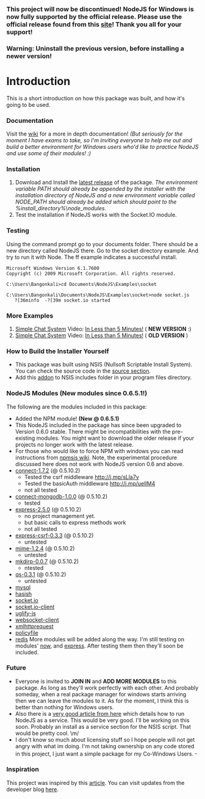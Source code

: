 ### This project will now be discontinued! NodeJS for Windows is now fully supported by the official release. Please use the official release found from this [site](http://nodejs.org/)! Thank you all for your support! ###

### Warning: Uninstall the previous version, before installing a newer version! ###

# Introduction #
This is a short introduction on how this package was built, and how it's going to be used.

### Documentation ###
Visit the [wiki](http://code.google.com/p/nodejs-win/wiki/Introduction) for a more in depth documentation! _(But seriously for the moment I have exams to take, so I'm inviting everyone to help me out and build a better environment for Windows users who'd like to practice NodeJS and use some of their modules! :)_

### Installation ###
  1. Download and Install the [latest release](http://code.google.com/p/nodejs-win/downloads/list) of the package. _The environment variable PATH should already be appended by the  installer with the installation directory of NodeJS and a new environment variable called NODE\_PATH should already be added which should point to the %install\_directory%\node\_modules._
  1. Test the installation if NodeJS works with the Socket.IO module.

### Testing ###
Using the command prompt go to your documents folder. There should be a new directory called NodeJS there. Go to the socket directory example. And try to run it with Node. The ff example indicates a successful install.

```
Microsoft Windows Version 6.1.7600
Copyright (c) 2009 Microsoft Corporation. All rights reserved.

C:\Users\Bangonkali>cd Documents\NodeJS\Examples\socket

C:\Users\Bangonkali\Documents\NodeJS\Examples\socket>node socket.js
   ?[36minfo  -?[39m socket.io started
```

### More Examples ###
  1. [Simple Chat System](http://code.google.com/p/nodejs-win/wiki/SimpleChatSystem) Video: [In Less than 5 Minutes!](http://www.youtube.com/watch?v=hrdSN9ezDl0) ( **NEW VERSION** :)
  1. [Simple Chat System](http://code.google.com/p/nodejs-win/wiki/SimpleChatSystem) Video: [In Less than 5 Minutes!](http://www.youtube.com/watch?v=pyipKHsTqWc) ( **OLD VERSION** )

### How to Build the Installer Yourself ###
  * This package was built using NSIS (Nullsoft Scriptable Install System). You can check the source code in the [source section](http://code.google.com/p/nodejs-win/source/browse/).
  * Add this [addon](http://nsis.sourceforge.net/Environmental_Variables:_append,_prepend,_and_remove_entries) to NSIS includes folder in your program files directory.

### NodeJS Modules **(New modules since 0.6.5.1!)** ###
The following are the modules included in this package:
  * Added the NPM module! **(New @ 0.6.5.1)**
  * This NodeJS included in the package has since been upgraded to Version 0.6.0 stable. There might be incompatibilities with the pre-existing modules. You might want to download the older release if your projects no longer work with the latest release.
  * For those who would like to force NPM with windows you can read instructions from [npmsjs wiki](http://npmjs.org/doc/README.html#Installing-on-Windows-Experimental). Note, the experimental procedure discussed here does not work with NodeJS version 0.6 and above.
  * [connect-1.7.2](http://search.npmjs.org/#/connect) (@ 0.5.10.2)
    * Tested the csrf middleware http://j.mp/sLla7y
    * Tested the basicAuth middleware http://j.mp/uelIM4
    * not all tested
  * [connect-mongodb-1.0.0](http://search.npmjs.org/#/connect-mongodb) (@ 0.5.10.2)
    * tested
  * [express-2.5.0](http://search.npmjs.org/#/express) (@ 0.5.10.2)
    * no project management yet.
    * but basic calls to express methods work
    * not all tested
  * [express-csrf-0.3.3](http://search.npmjs.org/#/express-csrf) (@ 0.5.10.2)
    * untested
  * [mime-1.2.4](http://search.npmjs.org/#/mime) (@ 0.5.10.2)
    * untested
  * [mkdirp-0.0.7](http://search.npmjs.org/#/mkdirp) (@ 0.5.10.2)
    * ntested
  * [qs-0.3.1](http://search.npmjs.org/#/qs) (@ 0.5.10.2)
    * untested
  * [mysql ](http://search.npmjs.org/#/mysql)
  * [hasish](http://search.npmjs.org/#/hashish)
  * [socket.io](http://search.npmjs.org/#/socket.io)
  * [socket.io-client](http://search.npmjs.org/#/socket.io-client)
  * [uglify-js](http://search.npmjs.org/#/uglify-js)
  * [websocket-client](http://search.npmjs.org/#/websocket-client)
  * [xmlhttprequest](http://search.npmjs.org/#/xmlhttprequest)
  * [policyfile](http://search.npmjs.org/#/policyfile)
  * [redis](http://search.npmjs.org/#/redis)
More modules will be added along the way. I'm still testing on modules' [now](http://search.npmjs.org/#/now), and [express](http://search.npmjs.org/#/express). After testing them then they'll soon be included.

### Future ###
  * Everyone is invited to **JOIN IN** and **ADD MORE MODULES** to this package. As long as they'll work perfectly with each other. And probably someday, when a real package manager for windows starts arriving then we can leave the modules to it. As for the moment, I think this is better than nothing for Windows users.
  * Also there is a [very good article from here](http://blog.tatham.oddie.com.au/2011/03/16/node-js-on-windows) which details how to run NodeJS as a service. This would be very good. I'll be working on this soon. Probably an install as a service section for the NSIS script. That would be pretty cool. \m/
  * I don't know so much about licensing stuff so I hope people will not get angry with what im doing. I'm not taking ownership on any code stored in this project, I just want a simple package for my Co-Windows Users. <sup>_</sup>

### Inspiration ###
This project was inspired by this [article](http://ajlopez.wordpress.com/2011/09/01/playing-with-nodejs-1-running-on-windows-and-azure/). You can visit updates from the developer blog [here](http://blog.istoryahi.me/?p=118).